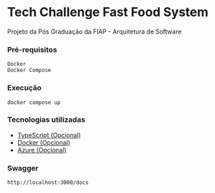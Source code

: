 # Tech Challenge Fast Food System

Projeto da Pós Graduação da FIAP - Arquitetura de Software

### Pré-requisitos

```
Docker
Docker Compose
```

### Execução

```
docker compose up
```

### Tecnologias utilizadas

* [TypeScript (Opcional)](https://www.typescriptlang.org/)
* [Docker (Opcional)](https://www.docker.com/)
* [Azure (Opcional)](https://azure.microsoft.com/pt-br/products/mysql)

### Swagger

```
http://localhost:3000/docs
```
